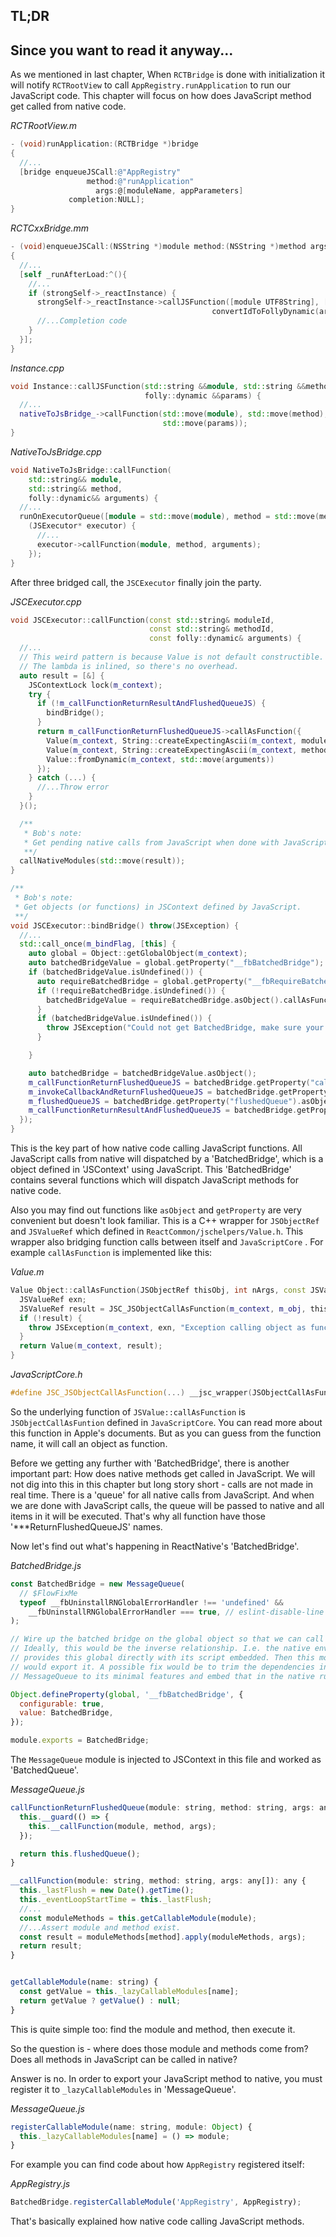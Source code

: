 ## TL;DR

## 

## Since you want to read it anyway...

As we mentioned in last chapter, When `RCTBridge` is done with initialization it will notify `RCTRootView` to call `AppRegistry.runApplication` to run our JavaScript code. This chapter will focus on how does JavaScript method get called from native code.

_RCTRootView.m_

```objectivec
- (void)runApplication:(RCTBridge *)bridge
{
  //...
  [bridge enqueueJSCall:@"AppRegistry"
                 method:@"runApplication"
                   args:@[moduleName, appParameters]
             completion:NULL];
}
```

_RCTCxxBridge.mm_

```objectivec
- (void)enqueueJSCall:(NSString *)module method:(NSString *)method args:(NSArray *)args completion:(dispatch_block_t)completion
{
  //...
  [self _runAfterLoad:^(){
    //...
    if (strongSelf->_reactInstance) {
      strongSelf->_reactInstance->callJSFunction([module UTF8String], [method UTF8String],
                                             convertIdToFollyDynamic(args ?: @[]));
      //...Completion code
    }
  }];
}
```

_Instance.cpp_

```cpp
void Instance::callJSFunction(std::string &&module, std::string &&method,
                              folly::dynamic &&params) {
  //...
  nativeToJsBridge_->callFunction(std::move(module), std::move(method),
                                  std::move(params));
}
```

_NativeToJsBridge.cpp_

```cpp
void NativeToJsBridge::callFunction(
    std::string&& module,
    std::string&& method,
    folly::dynamic&& arguments) {
  //...
  runOnExecutorQueue([module = std::move(module), method = std::move(method), arguments = std::move(arguments), systraceCookie]
    (JSExecutor* executor) {
      //...
      executor->callFunction(module, method, arguments);
    });
}
```

After three bridged call, the `JSCExecutor` finally join the party.

_JSCExecutor.cpp_

```cpp
void JSCExecutor::callFunction(const std::string& moduleId, 
                               const std::string& methodId,
                               const folly::dynamic& arguments) {
  //...
  // This weird pattern is because Value is not default constructible.
  // The lambda is inlined, so there's no overhead.
  auto result = [&] {
    JSContextLock lock(m_context);
    try {
      if (!m_callFunctionReturnResultAndFlushedQueueJS) {
        bindBridge();
      }
      return m_callFunctionReturnFlushedQueueJS->callAsFunction({
        Value(m_context, String::createExpectingAscii(m_context, moduleId)),
        Value(m_context, String::createExpectingAscii(m_context, methodId)),
        Value::fromDynamic(m_context, std::move(arguments))
      });
    } catch (...) {
      //...Throw error
    }
  }();

  /**
   * Bob's note:
   * Get pending native calls from JavaScript when done with JavaScript function call.
   **/
  callNativeModules(std::move(result));
}

/**
 * Bob's note:
 * Get objects (or functions) in JSContext defined by JavaScript.
 **/
void JSCExecutor::bindBridge() throw(JSException) {
  //...
  std::call_once(m_bindFlag, [this] {
    auto global = Object::getGlobalObject(m_context);
    auto batchedBridgeValue = global.getProperty("__fbBatchedBridge");
    if (batchedBridgeValue.isUndefined()) {
      auto requireBatchedBridge = global.getProperty("__fbRequireBatchedBridge");
      if (!requireBatchedBridge.isUndefined()) {
        batchedBridgeValue = requireBatchedBridge.asObject().callAsFunction({});
      }
      if (batchedBridgeValue.isUndefined()) {
        throw JSException("Could not get BatchedBridge, make sure your bundle is packaged correctly");
      }

    }

    auto batchedBridge = batchedBridgeValue.asObject();
    m_callFunctionReturnFlushedQueueJS = batchedBridge.getProperty("callFunctionReturnFlushedQueue").asObject();
    m_invokeCallbackAndReturnFlushedQueueJS = batchedBridge.getProperty("invokeCallbackAndReturnFlushedQueue").asObject();
    m_flushedQueueJS = batchedBridge.getProperty("flushedQueue").asObject();
    m_callFunctionReturnResultAndFlushedQueueJS = batchedBridge.getProperty("callFunctionReturnResultAndFlushedQueue").asObject();
  });
}
```

This is the key part of how native code calling JavaScript functions. All JavaScript calls from native will dispatched by a 'BatchedBridge', which is a object defined in 'JSContext' using JavaScript. This 'BatchedBridge' contains several functions which will dispatch JavaScript methods for native code.

Also you may find out functions like `asObject`  and `getProperty` are very convenient but doesn't look familiar. This is a C++ wrapper for `JSObjectRef`  and `JSValueRef`  which defined in `ReactCommon/jschelpers/Value.h`. This wrapper also bridging function calls between itself and `JavaScriptCore` . For example `callAsFunction` is implemented like this:

_Value.m_

```cpp
Value Object::callAsFunction(JSObjectRef thisObj, int nArgs, const JSValueRef args[]) const {
  JSValueRef exn;
  JSValueRef result = JSC_JSObjectCallAsFunction(m_context, m_obj, thisObj, nArgs, args, &exn);
  if (!result) {
    throw JSException(m_context, exn, "Exception calling object as function");
  }
  return Value(m_context, result);
}
```

_JavaScriptCore.h_

```cpp
#define JSC_JSObjectCallAsFunction(...) __jsc_wrapper(JSObjectCallAsFunction, __VA_ARGS__)
```

So the underlying function of `JSValue::callAsFunction` is `JSObjectCallAsFuntion` defined in `JavaScriptCore`. You can read more about this function in Apple's documents. But as you can guess from the function name, it will call an object as function.

Before we getting any further with 'BatchedBridge', there is another important part: How does native methods get called in JavaScript. We will not dig into this in this chapter but long story short - calls are not made in real time. There is a 'queue' for all native calls from JavaScript. And when we are done with JavaScript calls, the queue will be passed to native and all items in it will be executed. That's why all function have those '\*\*\*ReturnFlushedQueueJS' names.

Now let's find out what's happening in ReactNative's 'BatchedBridge'.

_BatchedBridge.js_

```js
const BatchedBridge = new MessageQueue(
  // $FlowFixMe
  typeof __fbUninstallRNGlobalErrorHandler !== 'undefined' &&
    __fbUninstallRNGlobalErrorHandler === true, // eslint-disable-line no-undef
);

// Wire up the batched bridge on the global object so that we can call into it.
// Ideally, this would be the inverse relationship. I.e. the native environment
// provides this global directly with its script embedded. Then this module
// would export it. A possible fix would be to trim the dependencies in
// MessageQueue to its minimal features and embed that in the native runtime.

Object.defineProperty(global, '__fbBatchedBridge', {
  configurable: true,
  value: BatchedBridge,
});

module.exports = BatchedBridge;
```

The `MessageQueue` module is injected to JSContext in this file and worked as 'BatchedQueue'.

_MessageQueue.js_

```js
callFunctionReturnFlushedQueue(module: string, method: string, args: any[]) {
  this.__guard(() => {
    this.__callFunction(module, method, args);
  });

  return this.flushedQueue();
}

__callFunction(module: string, method: string, args: any[]): any {
  this._lastFlush = new Date().getTime();
  this._eventLoopStartTime = this._lastFlush;
  //...
  const moduleMethods = this.getCallableModule(module);
  //...Assert module and method exist.
  const result = moduleMethods[method].apply(moduleMethods, args);
  return result;
}


getCallableModule(name: string) {
  const getValue = this._lazyCallableModules[name];
  return getValue ? getValue() : null;
}
```

This is quite simple too: find the module and method, then execute it.

So the question is - where does those module and methods come from? Does all methods in JavaScript can be called in native?

Answer is no. In order to export your JavaScript method to native, you must register it to `_lazyCallableModules` in 'MessageQueue'.

_MessageQueue.js_

```js
registerCallableModule(name: string, module: Object) {
  this._lazyCallableModules[name] = () => module;
}
```

For example you can find code about how `AppRegistry` registered itself:

_AppRegistry.js_

```js
BatchedBridge.registerCallableModule('AppRegistry', AppRegistry);
```

That's basically explained how native code calling JavaScript methods.

